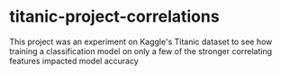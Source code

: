 # titanic-project-correlations
This project was an experiment on Kaggle's Titanic dataset to see how training a classification model on only a few of the stronger correlating features impacted model accuracy
